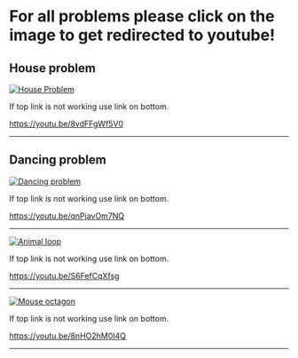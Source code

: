 # For all problems please click on the image to get redirected to youtube!

## House problem 
[![House Problem](https://github.com/Omeggos/EDS124BR/assets/105466539/a5f9d214-07ba-4dd4-9190-a6a71dedb26c)](https://youtu.be/8vdFFgWf5V0)


If top link is not working use link on bottom. 

https://youtu.be/8vdFFgWf5V0

---

## Dancing problem

[![Dancing problem](https://github.com/Omeggos/EDS124BR/assets/105466539/61ee167e-bbfd-41f0-a542-84b9d7b6da23)](https://youtu.be/6ku96RXZCuM)

If top link is not working use link on bottom.

https://youtu.be/qnPjavOm7NQ

---

[![Animal loop](https://github.com/Omeggos/EDS124BR/assets/105466539/ab901a6d-5f7b-472b-ac48-158292334926)](https://youtu.be/frSIJ7d-yP0)

If top link is not working use link on bottom.

https://youtu.be/S6FefCqXfsg

---

[![Mouse octagon](https://github.com/user-attachments/assets/098fe810-0a41-4f64-84c9-90c8faa464c7)](https://youtu.be/8nHO2hM0I4Q)

If top link is not working use link on bottom.

https://youtu.be/8nHO2hM0I4Q

---


